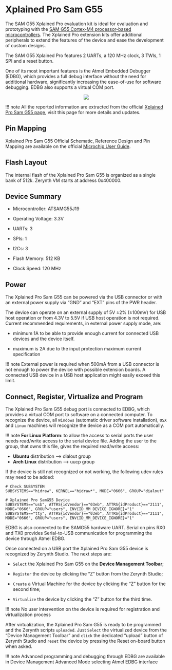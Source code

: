 # Xplained Pro Sam G55

The SAM G55 Xplained Pro evaluation kit is ideal for evaluation and prototyping with the [SAM G55 Cortex-M4 processor-based microcontrollers](http://ww1.microchip.com/downloads/en/DeviceDoc/Atmel-11289-32-bit-Cortex-M4-Microcontroller-SAM-G55_Datasheet.pdf). The Xplained Pro extension kits offer additional peripherals to extend the features of the device and ease the development of custom designs.

The SAM G55 Xplained Pro features 2 UARTs, a 120 MHz clock, 3 TWIs, 1 SPI and a reset button.

One of its most important features is the Atmel Embedded Debugger (EDBG), which provides a full debug interface without the need for additional hardware, significantly increasing the ease-of-use for software debugging. EDBG also supports a virtual COM port.

<p style="text-align:center;"><img src="https://github.com/zerynth/docs/blob/test/docs/reference/boards/xplained_samg55/docs/img/ATSAMG55-XPRO.JPG?raw=true"></p>

!!! note
	All the reported information are extracted from the official [Xplained Pro Sam G55 page](http://www.microchip.com/developmenttools/ProductDetails/PartNo/atsamg55-xpro), visit this page for more details and updates.

## Pin Mapping

Xplained Pro Sam G55 Official Schematic, Reference Design and Pin Mapping are available on the official [Microchip User Guide](http://ww1.microchip.com/downloads/en/DeviceDoc/Atmel-42389-SAM-G55-Xplained-Pro_User-Guide.pdf).

## Flash Layout

The internal flash of the Xplained Pro Sam G55 is organized as a single bank of 512k. Zerynth VM starts at address 0x400000.

## Device Summary


* Microcontroller: ATSAMG55J19


* Operating Voltage: 3.3V


* UARTs: 3


* SPIs: 1


* I2Cs: 3


* Flash Memory: 512 KB


* Clock Speed: 120 MHz

## Power

The Xplained Pro Sam G55 can be powered via the USB connector or with an external power supply via “GND” and “EXT” pins of the PWR header.

The device can operate on an external supply of 5V ±2% (±100mV) for USB host operation or from 4.3V to 5.5V if USB host operation is not required. Current recommended requirements, in external power supply mode, are:


* minimum 1A to be able to provide enough current for connected USB devices and the     device itself.


* maximum is 2A due to the input protection maximum current specification

!!! note
	External power is required when 500mA from a USB connector is not enough to power the device with possible extension boards. A connected USB device in a USB host application might easily exceed this limit.

## Connect, Register, Virtualize and Program

The Xplained Pro Sam G55 debug port is connected to EDBG, which provides a virtual COM port to software on a connected computer. To recognize the device, all ```Windows``` (automatic driver software installation), ```OSX``` and ```Linux``` machines will recognize the device as a COM port automatically.

!!! note
	**For Linux Platform**: to allow the access to serial ports the user needs read/write access to the serial device file. Adding the user to the group, that owns this file, gives the required read/write access:
* **Ubuntu** distribution –> dialout group
* **Arch Linux** distribution –> uucp group

If the device is still not recognized or not working, the following udev rules may need to be added:

```
# Check SUBSYSTEM
SUBSYSTEMS=="hidraw", KERNEL=="hidraw*", MODE="0666", GROUP="dialout"

# Xplained Pro SamG55 Device
SUBSYSTEMS=="usb", ATTRS{idVendor}=="03eb", ATTRS{idProduct}=="2111", MODE="0666", GROUP="users", ENV{ID_MM_DEVICE_IGNORE}="1"
SUBSYSTEMS=="tty", ATTRS{idVendor}=="03eb", ATTRS{idProduct}=="2111", MODE="0666", GROUP="users", ENV{ID_MM_DEVICE_IGNORE}="1"
```

EDBG is also connected to the SAMG55 hardware UART. Serial on pins RX0 and TX0 provides Serial-to-USB communication for programming the device through Atmel EDBG.

Once connected on a USB port the Xplained Pro Sam G55 device is recognized by Zerynth Studio. The next steps are:


* ```Select``` the Xplained Pro Sam G55 on the **Device Management Toolbar**;


* ```Register``` the device by clicking the “Z” button from the Zerynth Studio;


* ```Create``` a Virtual Machine for the device by clicking the “Z” button for the second time;


* ```Virtualize``` the device by clicking the “Z” button for the third time.

!!! note
	No user intervention on the device is required for registration and virtualization process

After virtualization, the Xplained Pro Sam G55 is ready to be programmed and the Zerynth scripts ```uploaded```. Just ```Select``` the virtualized device from the “Device Management Toolbar” and ```click``` the dedicated “upload” button of Zerynth Studio and ```reset``` the device by pressing the Reset on-board button when asked.

!!! note
	Advanced programming and debugging through EDBG are available in Device Management Advanced Mode selecting Atmel EDBG interface
<!--stackedit_data:
eyJoaXN0b3J5IjpbLTExODg0NTA4MjYsLTIwNTY3NTQ1NTVdfQ
==
-->